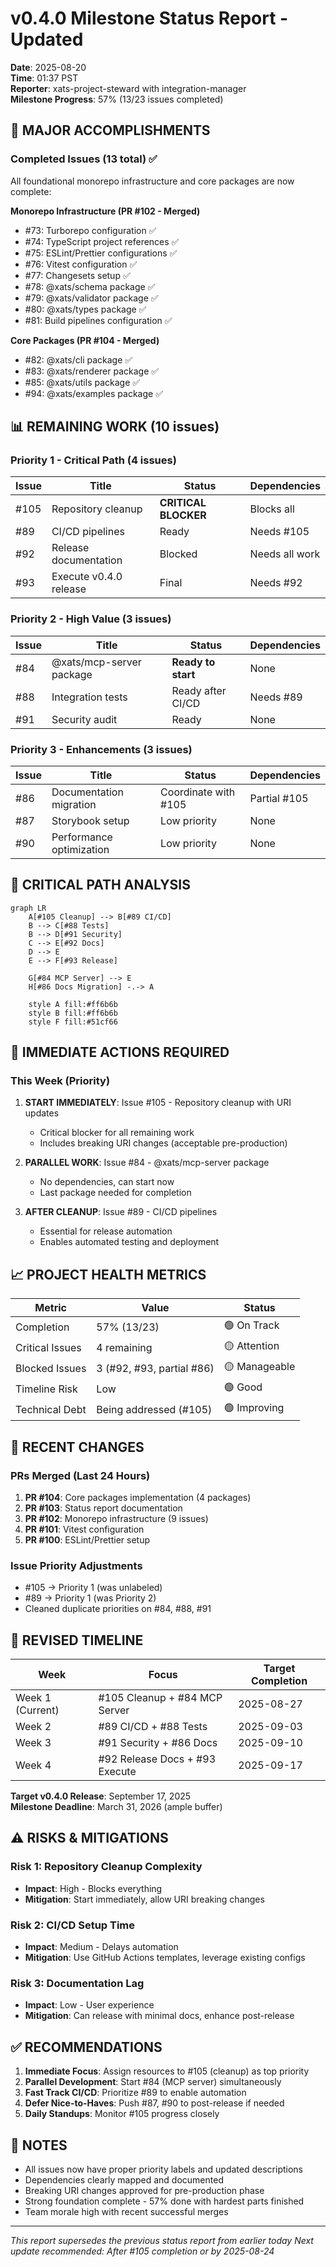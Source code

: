 # v0.4.0 Milestone Status Report - Updated
**Date**: 2025-08-20  
**Time**: 01:37 PST  
**Reporter**: xats-project-steward with integration-manager  
**Milestone Progress**: 57% (13/23 issues completed)

## 🎉 MAJOR ACCOMPLISHMENTS

### Completed Issues (13 total) ✅
All foundational monorepo infrastructure and core packages are now complete:

**Monorepo Infrastructure (PR #102 - Merged)**
- #73: Turborepo configuration ✅
- #74: TypeScript project references ✅
- #75: ESLint/Prettier configurations ✅
- #76: Vitest configuration ✅
- #77: Changesets setup ✅
- #78: @xats/schema package ✅
- #79: @xats/validator package ✅
- #80: @xats/types package ✅
- #81: Build pipelines configuration ✅

**Core Packages (PR #104 - Merged)**
- #82: @xats/cli package ✅
- #83: @xats/renderer package ✅
- #85: @xats/utils package ✅
- #94: @xats/examples package ✅

## 📊 REMAINING WORK (10 issues)

### Priority 1 - Critical Path (4 issues)
| Issue | Title | Status | Dependencies |
|-------|-------|--------|--------------|
| #105 | Repository cleanup | **CRITICAL BLOCKER** | Blocks all |
| #89 | CI/CD pipelines | Ready | Needs #105 |
| #92 | Release documentation | Blocked | Needs all work |
| #93 | Execute v0.4.0 release | Final | Needs #92 |

### Priority 2 - High Value (3 issues)
| Issue | Title | Status | Dependencies |
|-------|-------|--------|--------------|
| #84 | @xats/mcp-server package | **Ready to start** | None |
| #88 | Integration tests | Ready after CI/CD | Needs #89 |
| #91 | Security audit | Ready | None |

### Priority 3 - Enhancements (3 issues)
| Issue | Title | Status | Dependencies |
|-------|-------|--------|--------------|
| #86 | Documentation migration | Coordinate with #105 | Partial #105 |
| #87 | Storybook setup | Low priority | None |
| #90 | Performance optimization | Low priority | None |

## 🚨 CRITICAL PATH ANALYSIS

```mermaid
graph LR
    A[#105 Cleanup] --> B[#89 CI/CD]
    B --> C[#88 Tests]
    B --> D[#91 Security]
    C --> E[#92 Docs]
    D --> E
    E --> F[#93 Release]
    
    G[#84 MCP Server] --> E
    H[#86 Docs Migration] -.-> A
    
    style A fill:#ff6b6b
    style B fill:#ff6b6b
    style F fill:#51cf66
```

## 🎯 IMMEDIATE ACTIONS REQUIRED

### This Week (Priority)
1. **START IMMEDIATELY**: Issue #105 - Repository cleanup with URI updates
   - Critical blocker for all remaining work
   - Includes breaking URI changes (acceptable pre-production)
   
2. **PARALLEL WORK**: Issue #84 - @xats/mcp-server package
   - No dependencies, can start now
   - Last package needed for completion

3. **AFTER CLEANUP**: Issue #89 - CI/CD pipelines
   - Essential for release automation
   - Enables automated testing and deployment

## 📈 PROJECT HEALTH METRICS

| Metric | Value | Status |
|--------|-------|--------|
| Completion | 57% (13/23) | 🟢 On Track |
| Critical Issues | 4 remaining | 🟡 Attention |
| Blocked Issues | 3 (#92, #93, partial #86) | 🟡 Manageable |
| Timeline Risk | Low | 🟢 Good |
| Technical Debt | Being addressed (#105) | 🟢 Improving |

## 🔄 RECENT CHANGES

### PRs Merged (Last 24 Hours)
1. **PR #104**: Core packages implementation (4 packages)
2. **PR #103**: Status report documentation
3. **PR #102**: Monorepo infrastructure (9 issues)
4. **PR #101**: Vitest configuration
5. **PR #100**: ESLint/Prettier setup

### Issue Priority Adjustments
- #105 → Priority 1 (was unlabeled)
- #89 → Priority 1 (was Priority 2)
- Cleaned duplicate priorities on #84, #88, #91

## 📅 REVISED TIMELINE

| Week | Focus | Target Completion |
|------|-------|-------------------|
| Week 1 (Current) | #105 Cleanup + #84 MCP Server | 2025-08-27 |
| Week 2 | #89 CI/CD + #88 Tests | 2025-09-03 |
| Week 3 | #91 Security + #86 Docs | 2025-09-10 |
| Week 4 | #92 Release Docs + #93 Execute | 2025-09-17 |

**Target v0.4.0 Release**: September 17, 2025  
**Milestone Deadline**: March 31, 2026 (ample buffer)

## ⚠️ RISKS & MITIGATIONS

### Risk 1: Repository Cleanup Complexity
- **Impact**: High - Blocks everything
- **Mitigation**: Start immediately, allow URI breaking changes

### Risk 2: CI/CD Setup Time
- **Impact**: Medium - Delays automation
- **Mitigation**: Use GitHub Actions templates, leverage existing configs

### Risk 3: Documentation Lag
- **Impact**: Low - User experience
- **Mitigation**: Can release with minimal docs, enhance post-release

## ✅ RECOMMENDATIONS

1. **Immediate Focus**: Assign resources to #105 (cleanup) as top priority
2. **Parallel Development**: Start #84 (MCP server) simultaneously
3. **Fast Track CI/CD**: Prioritize #89 to enable automation
4. **Defer Nice-to-Haves**: Push #87, #90 to post-release if needed
5. **Daily Standups**: Monitor #105 progress closely

## 📝 NOTES

- All issues now have proper priority labels and updated descriptions
- Dependencies clearly mapped and documented
- Breaking URI changes approved for pre-production phase
- Strong foundation complete - 57% done with hardest parts finished
- Team morale high with recent successful merges

---
*This report supersedes the previous status report from earlier today*
*Next update recommended: After #105 completion or by 2025-08-24*